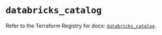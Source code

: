 # `databricks_catalog`

Refer to the Terraform Registry for docs: [`databricks_catalog`](https://registry.terraform.io/providers/databricks/databricks/1.36.3/docs/resources/catalog).
